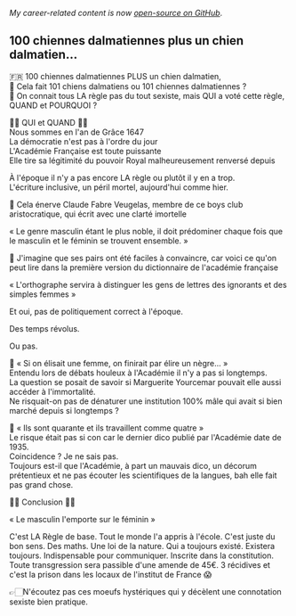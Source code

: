 _My career-related content is now [open-source on GitHub](https://github.com/jmfayard/agentdouble.dev)_.

## 100 chiennes dalmatiennes plus un chien dalmatien...

🇫🇷 100 chiennes dalmatiennes PLUS un chien dalmatien,  
🐶 Cela fait 101 chiens dalmatiens ou 101 chiennes dalmatiennes ?  
🤔 On connait tous LA règle pas du tout sexiste, mais QUI a voté cette règle, QUAND et POURQUOI ?  
  
🥁🥁 QUI et QUAND 🥁🥁  
Nous sommes en l'an de Grâce 1647  
La démocratie n'est pas à l'ordre du jour  
L'Académie Française est toute puissante  
Elle tire sa légitimité du pouvoir Royal malheureusement renversé depuis  
  
À l'époque il n'y a pas encore LA règle ou plutôt il y en a trop.  
L'écriture inclusive, un péril mortel, aujourd'hui comme hier.  
  
😤 Cela énerve Claude Fabre Veugelas, membre de ce boys club aristocratique, qui écrit avec une clarté imortelle  
  
« Le genre masculin étant le plus noble, il doit prédominer chaque fois que le masculin et le féminin se trouvent ensemble. »  
  
🤬 J'imagine que ses pairs ont été faciles à convaincre, car voici ce qu'on peut lire dans la première version du dictionnaire de l'académie française  
  
« L'orthographe servira à distinguer les gens de lettres des ignorants et des simples femmes »  
  
Et oui, pas de politiquement correct à l'époque.  
  
Des temps révolus.  
  
Ou pas.  
  
🤬 « Si on élisait une femme, on finirait par élire un nègre... »  
Entendu lors de débats houleux à l'Académie il n'y a pas si longtemps.  
La question se posait de savoir si Marguerite Yourcemar pouvait elle aussi accéder à l'immortalité.  
Ne risquait-on pas de dénaturer une institution 100% mâle qui avait si bien marché depuis si longtemps ?  
  
🥱 « Ils sont quarante et ils travaillent comme quatre »  
Le risque était pas si con car le dernier dico publié par l'Académie date de 1935.  
Coincidence ? Je ne sais pas.  
Toujours est-il que l'Académie, à part un mauvais dico, un décorum prétentieux et ne pas écouter les scientifiques de la langues, bah elle fait pas grand chose.  
  
🥁🥁 Conclusion 🥁🥁  
  
« Le masculin l'emporte sur le féminin »  
  
C'est LA Règle de base. Tout le monde l'a appris à l'école. C'est juste du bon sens. Des maths. Une loi de la nature. Qui a toujours existé. Existera toujours. Indispensable pour communiquer. Inscrite dans la constitution. Toute transgression sera passible d'une amende de 45€. 3 récidives et c'est la prison dans les locaux de l'institut de France 😱  
  
👉🏻N'écoutez pas ces moeufs hystériques qui y décèlent une connotation sexiste bien pratique.